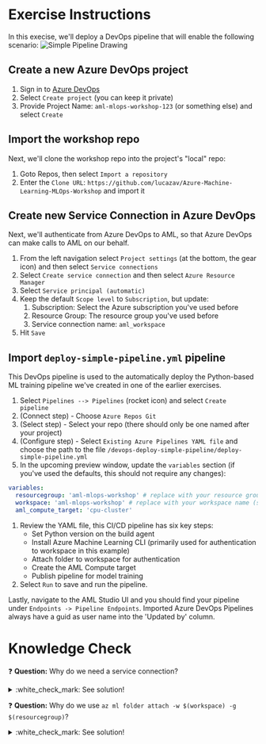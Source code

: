 # Exercise Instructions

In this execise, we'll deploy a DevOps pipeline that will enable the following scenario:
![Simple Pipeline Drawing](../media/simple_pipeline.png)

## Create a new Azure DevOps project

1. Sign in to [Azure DevOps](http://dev.azure.com)
1. Select `Create project` (you can keep it private)
1. Provide Project Name: `aml-mlops-workshop-123` (or something else) and select `Create`

## Import the workshop repo

Next, we'll clone the workshop repo into the project's "local" repo:

1. Goto Repos, then select `Import a repository`
1. Enter the `Clone URL`: `https://github.com/lucazav/Azure-Machine-Learning-MLOps-Workshop` and import it

## Create new Service Connection in Azure DevOps

Next, we'll authenticate from Azure DevOps to AML, so that Azure DevOps can make calls to AML on our behalf.

1. From the left navigation select `Project settings` (at the bottom, the gear icon) and then select `Service connections`
1. Select `Create service connection` and then select `Azure Resource Manager`
1. Select `Service principal (automatic)`
1. Keep the default `Scope level` to `Subscription`, but update:
   1. Subscription: Select the Azure subscription you've used before
   1. Resource Group: The resource group you've used before
   1. Service connection name: `aml_workspace`
1. Hit `Save`

## Import `deploy-simple-pipeline.yml` pipeline

This DevOps pipeline is used to the automatically deploy the Python-based ML training pipeline we've created in one of the earlier exercises.

1. Select `Pipelines --> Pipelines` (rocket icon) and select `Create pipeline`
1. (Connect step) - Choose `Azure Repos Git`
1. (Select step) - Select your repo (there should only be one named after your project)
1. (Configure step) - Select `Existing Azure Pipelines YAML file` and choose the path to the file `/devops-deploy-simple-pipeline/deploy-simple-pipeline.yml`
1. In the upcoming preview window, update the `variables` section (if you've used the defaults, this should not require any changes): 
  ```yaml
  variables:
    resourcegroup: 'aml-mlops-workshop' # replace with your resource group (same as you've used for the Service Connection)
    workspace: 'aml-mlops-workshop' # replace with your workspace name (same as you've used for the Service Connection)
    aml_compute_target: 'cpu-cluster'
  ```
1. Review the YAML file, this CI/CD pipeline has six key steps:
    * Set Python version on the build agent
    * Install Azure Machine Learning CLI (primarily used for authentication to workspace in this example)
    * Attach folder to workspace for authentication
    * Create the AML Compute target
    * Publish pipeline for model training
1. Select `Run` to save and run the pipeline.

Lastly, navigate to the AML Studio UI and you should find your pipeline under `Endpoints -> Pipeline Endpoints`. Imported Azure DevOps Pipelines always have a guid as user name into the 'Updated by' column.

# Knowledge Check

:question: **Question:** Why do we need a service connection?
<details>
  <summary>:white_check_mark: See solution!</summary>

The service connection connects Azure DevOps to the resource group where our Workspace resides in, and therefore gives this connection full control to execute commands in AML.
</details>

:question: **Question:** Why do we use `az ml folder attach -w $(workspace) -g $(resourcegroup)`?
<details>
  <summary>:white_check_mark: See solution!</summary>

This command associates our repo (on the build agent) with our workspace. This allows subsequent Python code just call `ws = Workspace.from_config()` to authenticate and connect to the workspace.
</details>

